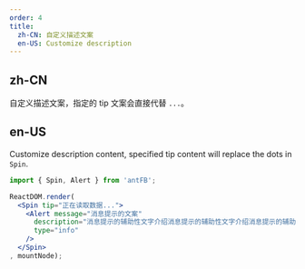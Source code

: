 ```yaml
---
order: 4
title: 
  zh-CN: 自定义描述文案
  en-US: Customize description
---
```


## zh-CN

自定义描述文案，指定的 tip 文案会直接代替 `...`。

## en-US

Customize description content, specified tip content will replace the dots in `Spin`.

````jsx
import { Spin, Alert } from 'antFB';

ReactDOM.render(
  <Spin tip="正在读取数据...">
    <Alert message="消息提示的文案"
      description="消息提示的辅助性文字介绍消息提示的辅助性文字介绍消息提示的辅助性文字介绍"
      type="info"
    />
  </Spin>
, mountNode);
````
